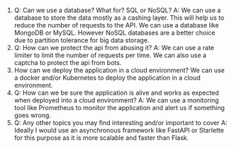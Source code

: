 1. Q: Can we use a database? What for? SQL or NoSQL?
   A: We can use a database to store the data mostly as a cashing layer. This will help us to reduce the number of requests to the API. We can use a database like MongoDB or MySQL. However NoSQL databases are a better choice due to partition tolerance for big data storage.
2. Q: How can we protect the api from abusing it?
   A: We can use a rate limiter to limit the number of requests per time. We can also use a captcha to protect the api from bots.
3. How can we deploy the application in a cloud environment?
   We can use a docker and/or Kubernetes to deploy the application in a cloud environment.
4. Q: How can we be sure the application is alive and works as expected when deployed into a cloud environment?
   A: We can use a monitoring tool like Prometheus to monitor the application and alert us if something goes wrong.
5. Q: Any other topics you may find interesting and/or important to cover
   A: Ideally I would use an asynchronous framework like FastAPI or Starlette for this purpose as it is more scalable and faster than Flask.
